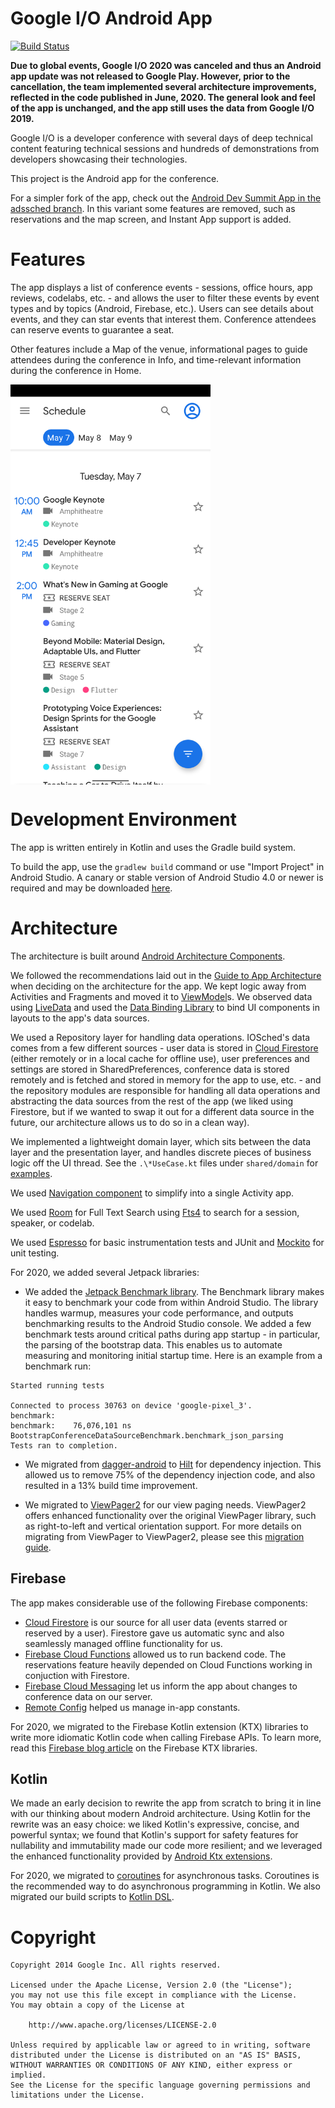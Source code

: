 Google I/O Android App
======================
[![Build Status](https://travis-ci.org/google/iosched.svg?branch=master)](https://travis-ci.org/google/iosched)

**Due to global events, Google I/O 2020 was canceled and thus an Android app
update was not released to Google Play. However, prior to the cancellation, the
team implemented several architecture improvements, reflected in the code
published in June, 2020. The general look and feel of the app is unchanged, and
the app still uses the data from Google I/O 2019.**

Google I/O is a developer conference with several days of deep
technical content featuring technical sessions and hundreds of demonstrations
from developers showcasing their technologies.

This project is the Android app for the conference.

For a simpler fork of the app, check out the [Android Dev Summit App in the adssched branch](https://github.com/google/iosched/tree/adssched). In this variant some features are removed, such as reservations and the map screen, and Instant App support is added. 

# Features

The app displays a list of conference events - sessions, office hours, app
reviews, codelabs, etc. - and allows the user to filter these events by event
types and by topics (Android, Firebase, etc.). Users can see details about
events, and they can star events that interest them. Conference attendees can
reserve events to guarantee a seat.

Other features include a Map of the venue, informational pages to
guide attendees during the conference in Info, and time-relevant information
during the conference in Home.

<div>
  <img align="center" src="schedule.png" alt="Schedule screenshot" height="640" width="320">
</div>

# Development Environment

The app is written entirely in Kotlin and uses the Gradle build system.

To build the app, use the `gradlew build` command or use "Import Project" in
Android Studio. A canary or stable version of Android Studio 4.0 or newer is
required and may be downloaded
[here](https://developer.android.com/studio/).

# Architecture

The architecture is built around
[Android Architecture Components](https://developer.android.com/topic/libraries/architecture/).

We followed the recommendations laid out in the
[Guide to App Architecture](https://developer.android.com/jetpack/docs/guide)
when deciding on the architecture for the app. We kept logic away from
Activities and Fragments and moved it to
[ViewModel](https://developer.android.com/topic/libraries/architecture/viewmodel)s.
We observed data using
[LiveData](https://developer.android.com/topic/libraries/architecture/livedata)
and used the [Data Binding Library](https://developer.android.com/topic/libraries/data-binding/)
to bind UI components in layouts to the app's data sources.

We used a Repository layer for handling data operations. IOSched's data comes
from a few different sources -  user data is stored in
[Cloud Firestore](https://firebase.google.com/docs/firestore/)
(either remotely or in
a local cache for offline use), user preferences and settings are stored in
SharedPreferences, conference data is stored remotely and is fetched and stored
in memory for the app to use, etc. - and the repository modules
are responsible for handling all data operations and abstracting the data sources
from the rest of the app (we liked using Firestore, but if we wanted to swap it
out for a different data source in the future, our architecture allows us to do
so in a clean way).

We implemented a lightweight domain layer, which sits between the data layer
and the presentation layer, and handles discrete pieces of business logic off
the UI thread. See the `.\*UseCase.kt` files under `shared/domain` for
[examples](https://github.com/google/iosched/search?q=UseCase&unscoped_q=UseCase).

We used [Navigation component](https://developer.android.com/guide/navigation)
to simplify into a single Activity app.

We used [Room](https://developer.android.com/jetpack/androidx/releases/room)
for Full Text Search using [Fts4](https://developer.android.com/reference/androidx/room/Fts4)
to search for a session, speaker, or codelab.

We used [Espresso](https://developer.android.com/training/testing/espresso/)
for basic instrumentation tests and JUnit and
[Mockito](https://github.com/mockito/mockito) for unit testing.

For 2020, we added several Jetpack libraries:

- We added the
[Jetpack Benchmark library](https://developer.android.com/studio/profile/benchmark).
The Benchmark library makes it easy to benchmark your code from within Android Studio.
The library handles warmup, measures your code performance, and outputs benchmarking
results to the Android Studio console. We added a few benchmark tests around
critical paths during app startup - in particular, the parsing of the bootstrap
data. This enables us to automate measuring and monitoring initial startup time.
Here is an example from a benchmark run:

```
Started running tests

Connected to process 30763 on device 'google-pixel_3'.
benchmark:
benchmark:    76,076,101 ns BootstrapConferenceDataSourceBenchmark.benchmark_json_parsing
Tests ran to completion.
```

- We migrated from [dagger-android](https://google.github.io/dagger/android.html) to
[Hilt](https://developer.android.com/training/dependency-injection/hilt-android)
for dependency injection. This allowed us to remove 75% of the dependency
injection code, and also resulted in a 13% build time improvement.

- We migrated to
[ViewPager2](https://developer.android.com/training/animation/screen-slide-2)
for our view paging needs. ViewPager2 offers enhanced functionality over the
original ViewPager library, such as right-to-left and vertical orientation support.
For more details on migrating from ViewPager to ViewPager2, please see this
[migration guide](https://developer.android.com/training/animation/vp2-migration).

## Firebase

The app makes considerable use of the following Firebase components:

-  [Cloud Firestore](https://firebase.google.com/docs/firestore/) is our source
for all user data (events starred or reserved by a user). Firestore gave us
automatic sync  and also seamlessly managed offline functionality
for us.
- [Firebase Cloud Functions](https://firebase.google.com/docs/functions/)
allowed us to run backend code. The reservations feature heavily depended on Cloud
Functions working in conjuction with Firestore.
- [Firebase Cloud Messaging](https://firebase.google.com/docs/cloud-messaging/concept-options)
let us inform the app about changes to conference data on our server.
- [Remote Config](https://firebase.google.com/docs/remote-config/) helped us
manage in-app constants.

For 2020, we migrated to the Firebase Kotlin extension (KTX) libraries to
write more idiomatic Kotlin code when calling Firebase APIs. To learn more,
read this
[Firebase blog article](https://firebase.googleblog.com/2020/03/firebase-kotlin-ga.html)
on the Firebase KTX libraries.

## Kotlin

We made an early decision to rewrite the app from scratch to bring it in line
with our thinking about modern Android architecture. Using Kotlin for the
rewrite was an easy choice: we liked Kotlin's expressive, concise, and
powerful syntax; we found that Kotlin's support for safety features for
nullability and immutability made our code more resilient; and we leveraged the
enhanced functionality provided by
[Android Ktx extensions](https://developer.android.com/kotlin/ktx).

For 2020, we migrated to
[coroutines](https://developer.android.com/kotlin/coroutines)
for asynchronous tasks. Coroutines is the recommended way to do asynchronous
programming in Kotlin. We also migrated our build scripts to
[Kotlin DSL](https://docs.gradle.org/current/userguide/kotlin_dsl.html).

# Copyright

    Copyright 2014 Google Inc. All rights reserved.

    Licensed under the Apache License, Version 2.0 (the "License");
    you may not use this file except in compliance with the License.
    You may obtain a copy of the License at

        http://www.apache.org/licenses/LICENSE-2.0

    Unless required by applicable law or agreed to in writing, software
    distributed under the License is distributed on an "AS IS" BASIS,
    WITHOUT WARRANTIES OR CONDITIONS OF ANY KIND, either express or implied.
    See the License for the specific language governing permissions and
    limitations under the License.

